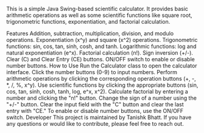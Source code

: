 This is a simple Java Swing-based scientific calculator. It provides basic arithmetic operations as well as some scientific functions like square root, trigonometric functions, exponentiation, and factorial calculation.

Features
Addition, subtraction, multiplication, division, and modulo operations.
Exponentiation (x^y) and square (x^2) operations.
Trigonometric functions: sin, cos, tan, sinh, cosh, and tanh.
Logarithmic functions: log and natural exponentiation (e^x).
Factorial calculation (n!).
Sign inversion (+/-).
Clear (C) and Clear Entry (CE) buttons.
ON/OFF switch to enable or disable number buttons.
How to Use
Run the Calculator class to open the calculator interface.
Click the number buttons (0-9) to input numbers.
Perform arithmetic operations by clicking the corresponding operation buttons (+, -, *, /, %, x^y).
Use scientific functions by clicking the appropriate buttons (sin, cos, tan, sinh, cosh, tanh, log, e^x, x^2).
Calculate factorial by entering a number and clicking the "n!" button.
Change the sign of a number using the "+/-" button.
Clear the input field with the "C" button and clear the last entry with "CE."
To enable or disable number buttons, use the ON/OFF switch.
Developer
This project is maintained by Tanishk Bhatt. If you have any questions or would like to contribute, please feel free to reach out.
